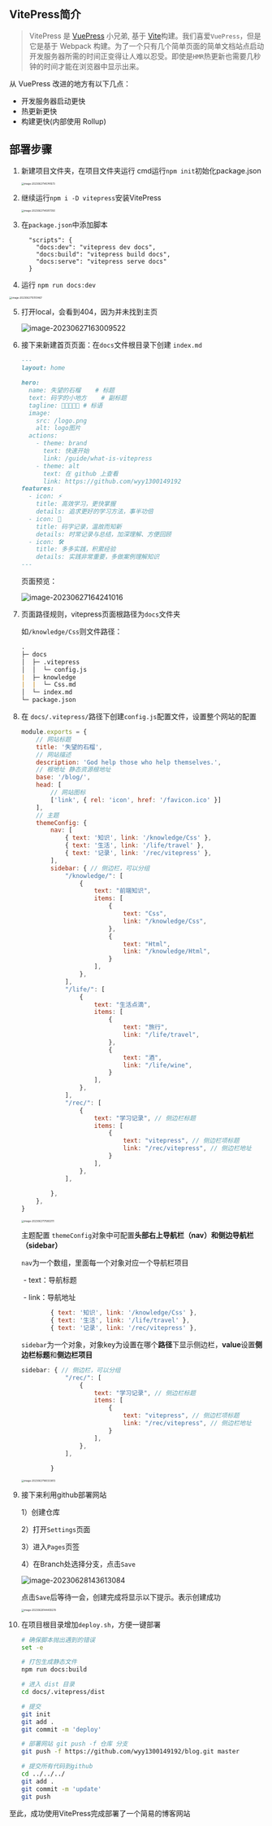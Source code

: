 ## VitePress简介

> VitePress 是 [VuePress](https://vuepress.vuejs.org/) 小兄弟, 基于 [Vite](https://github.com/vitejs/vite)构建。我们喜爱`VuePress`，但是它是基于 Webpack 构建。为了一个只有几个简单页面的简单文档站点启动开发服务器所需的时间正变得让人难以忍受。即使是`HMR`热更新也需要几秒钟的时间才能在浏览器中显示出来。



从 VuePress 改进的地方有以下几点：

- 开发服务器启动更快
- 热更新更快
- 构建更快(内部使用 Rollup)



## 部署步骤

1. 新建项目文件夹，在项目文件夹运行 cmd运行`npm init`初始化package.json

   <img src="./assets/image-20230627145741673.png" alt="image-20230627145741673" style="zoom: 33%;" />

   

2. 继续运行`npm i -D vitepress`安装VitePress

   <img src="./assets/image-20230627145917350.png" alt="image-20230627145917350" style="zoom:33%;" />



3. 在`package.json`中添加脚本

   ```
     "scripts": {
       "docs:dev": "vitepress dev docs",
       "docs:build": "vitepress build docs",
       "docs:serve": "vitepress serve docs"
     }
   ```

   



4. 运行 `npm run docs:dev`

<img src="./assets/image-20230627151151467.png" alt="image-20230627151151467" style="zoom:33%;" />



5. 打开local，会看到404，因为并未找到主页

   ![image-20230627163009522](./assets/image-20230627163009522.png)



6. 接下来新建首页页面：在`docs`文件根目录下创建 `index.md`

   ```markdown
   ---
   layout: home
   
   hero:
     name: 失望的石榴    # 标题
     text: 码字的小地方    # 副标题
     tagline: 🖖🖖🖖🖖🖖 # 标语
     image:
       src: /logo.png
       alt: logo图片
     actions:
       - theme: brand
         text: 快速开始
         link: /guide/what-is-vitepress
       - theme: alt
         text: 在 github 上查看
         link: https://github.com/wyy1300149192
   features:
     - icon: ⚡️
       title: 高效学习，更快掌握
       details: 追求更好的学习方法，事半功倍
     - icon: 🖖
       title: 码字记录，温故而知新
       details: 时常记录与总结，加深理解、方便回顾
     - icon: 🛠️
       title: 多多实践，积累经验
       details: 实践非常重要，多做案例理解知识
   ---
   
   
   ```

   

   页面预览：

   ![image-20230627164241016](./assets/image-20230627164241016.png)



7. 页面路径规则，vitepress页面根路径为`docs`文件夹

   如`/knowledge/Css`则文件路径：

   ```markdown
   .
   ├─ docs
   │  ├─ .vitepress
   │  │  └─ config.js
   |  ├─ knowledge
   |  |  └─ Css.md
   │  └─ index.md
   └─ package.json
   ```

   

8. 在 `docs/.vitepress/`路径下创建`config.js`配置文件，设置整个网站的配置

   ```js
   module.exports = {
       // 网站标题
       title: '失望的石榴',
       // 网站描述
       description: 'God help those who help themselves.',
       // 根地址 静态资源根地址
       base: '/blog/',
       head: [
           // 网站图标
           ['link', { rel: 'icon', href: '/favicon.ico' }]
       ],
       // 主题
       themeConfig: {
           nav: [
               { text: '知识', link: '/knowledge/Css' },
               { text: '生活', link: '/life/travel' },
               { text: '记录', link: '/rec/vitepress' },
           ],
           sidebar: { // 侧边栏，可以分组
               "/knowledge/": [
                   {
                       text: "前端知识",
                       items: [
                           {
                               text: "Css",
                               link: "/knowledge/Css",
                           },
                           {
                               text: "Html",
                               link: "/knowledge/Html",
                           }
                       ],
                   },
               ],
               "/life/": [
                   {
                       text: "生活点滴",
                       items: [
                           {
                               text: "旅行",
                               link: "/life/travel",
                           },
                           {
                               text: "酒",
                               link: "/life/wine",
                           }
                       ],
                   },
               ],
               "/rec/": [
                   {
                       text: "学习记录", // 侧边栏标题
                       items: [
                           {
                               text: "vitepress", // 侧边栏项标题
                               link: "/rec/vitepress", // 侧边栏地址
                           }
                       ],
                   },
               ],
       
           },
       },
   }
   ```

   <img src="./assets/image-20230627175802111.png" alt="image-20230627175802111" style="zoom:33%;" />

   

   主题配置 `themeConfig`对象中可配置**头部右上导航栏（nav）**和**侧边导航栏（sidebar）**

   

   `nav`为一个数组，里面每一个对象对应一个导航栏项目

   ​	- text：导航标题

   ​    - link：导航地址

   ```js
           { text: '知识', link: '/knowledge/Css' },
           { text: '生活', link: '/life/travel' },
           { text: '记录', link: '/rec/vitepress' },
   ```

   

   

   `sidebar`为一个对象，对象key为设置在哪个**路径**下显示侧边栏，**value**设置**侧边栏标题**和**侧边栏项目**

   ```js
   sidebar: { // 侧边栏，可以分组
               "/rec/": [
                   {
                       text: "学习记录", // 侧边栏标题
                       items: [
                           {
                               text: "vitepress", // 侧边栏项标题
                               link: "/rec/vitepress", // 侧边栏地址
                           }
                       ],
                   },
               ],
       
           }
   ```

   <img src="./assets/image-20230627180333813.png" alt="image-20230627180333813" style="zoom:33%;" />



9. 接下来利用github部署网站

   1）创建仓库

   2）打开`Settings`页面

   3）进入`Pages`页签

   4）在Branch处选择分支，点击`Save`

   ![image-20230628143613084](./assets/image-20230628143613084.png)

   点击`Save`后等待一会，创建完成将显示以下提示。表示创建成功

   <img src="./assets/image-20230628144409278.png" alt="image-20230628144409278" style="zoom:33%;" />

10. 在项目根目录增加`deploy.sh`，方便一键部署

    ```sh
    # 确保脚本抛出遇到的错误
    set -e
    
    # 打包生成静态文件
    npm run docs:build
    
    # 进入 dist 目录
    cd docs/.vitepress/dist
    
    # 提交
    git init
    git add .
    git commit -m 'deploy'
    
    # 部署网站 git push -f 仓库 分支
    git push -f https://github.com/wyy1300149192/blog.git master
    
    # 提交所有代码到github
    cd ../../../
    git add .
    git commit -m 'update'
    git push
    ```

    

至此，成功使用VitePress完成部署了一个简易的博客网站